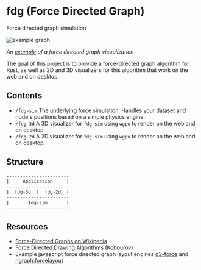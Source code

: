 # fdg (Force Directed Graph)
Force directed graph simulation

![example graph](https://d3-wiki.readthedocs.io/zh_CN/master/force.png)

*An [example](https://vasturiano.github.io/force-graph/example/load-json/) of a force directed graph visualization*

The goal of this project is to provide a force-directed graph algorithm for Rust, as well as 2D and 3D visualizers for this algorithm that work on the web and on desktop.

## Contents
- `/fdg-sim` The underlying force simulation. Handles your dataset and node's positions based on a simple physics engine.
- `/fdg-3d` A 3D visualizer for `fdg-sim` using `wgpu` to render on the web and on desktop.
- `/fdg-2d` A 2D visualizer for `fdg-sim` using `wgpu` to render on the web and on desktop.

## Structure
```
-----------------------
|     Application     |
-----------------------
|  fdg-3d  |  fdg-2d  |
-----------------------
|       fdg-sim       |
-----------------------
```

## Resources
- [Force-Directed Graphs on Wikipedia](https://en.wikipedia.org/wiki/Force-directed_graph_drawing)
- [Force Directed Drawing Algorithms (Kobourov)](https://cs.brown.edu/people/rtamassi/gdhandbook/chapters/force-directed.pdf)
- Example javascript force directed graph layout engines [d3-force](https://github.com/d3/d3-force) and [ngraph.forcelayout](https://github.com/anvaka/ngraph.forcelayout)